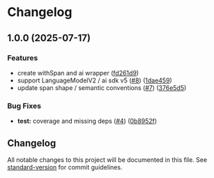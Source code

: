 # Changelog

## 1.0.0 (2025-07-17)


### Features

* create withSpan and ai wrapper ([fd261d9](https://github.com/axiomhq/ai/commit/fd261d97571e281b59dcab6d52b19162d0c757cd))
* support LanguageModelV2 / ai sdk v5 ([#8](https://github.com/axiomhq/ai/issues/8)) ([1dae459](https://github.com/axiomhq/ai/commit/1dae4591cdc08763bebe01fd8b55ce8bfeb99b3f))
* update span shape / semantic conventions ([#7](https://github.com/axiomhq/ai/issues/7)) ([376e5d5](https://github.com/axiomhq/ai/commit/376e5d50b6be48a44d9052b8e99e5e6547d52501))


### Bug Fixes

* **test:** coverage and missing deps ([#4](https://github.com/axiomhq/ai/issues/4)) ([0b8952f](https://github.com/axiomhq/ai/commit/0b8952f095712f2b88abfd7556bff566c6716dd9))

## Changelog

All notable changes to this project will be documented in this file. See [standard-version](https://github.com/conventional-changelog/standard-version) for commit guidelines.
